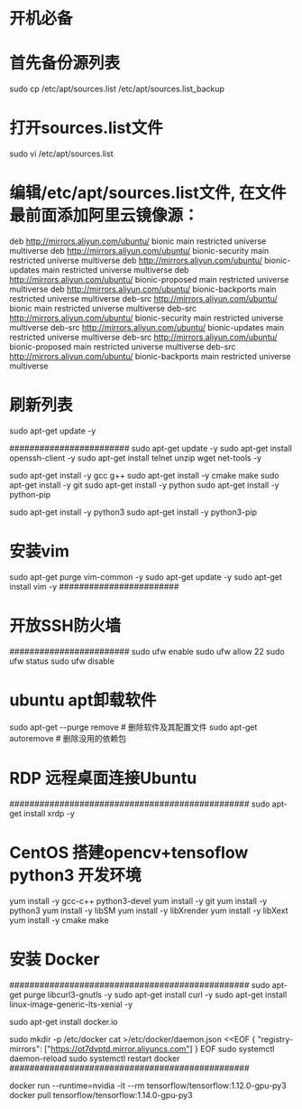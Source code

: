 # 开机必备

# 首先备份源列表
sudo cp /etc/apt/sources.list /etc/apt/sources.list_backup

# 打开sources.list文件
sudo vi /etc/apt/sources.list
# 编辑/etc/apt/sources.list文件, 在文件最前面添加阿里云镜像源：
deb http://mirrors.aliyun.com/ubuntu/ bionic main restricted universe multiverse
deb http://mirrors.aliyun.com/ubuntu/ bionic-security main restricted universe multiverse
deb http://mirrors.aliyun.com/ubuntu/ bionic-updates main restricted universe multiverse
deb http://mirrors.aliyun.com/ubuntu/ bionic-proposed main restricted universe multiverse
deb http://mirrors.aliyun.com/ubuntu/ bionic-backports main restricted universe multiverse
deb-src http://mirrors.aliyun.com/ubuntu/ bionic main restricted universe multiverse
deb-src http://mirrors.aliyun.com/ubuntu/ bionic-security main restricted universe multiverse
deb-src http://mirrors.aliyun.com/ubuntu/ bionic-updates main restricted universe multiverse
deb-src http://mirrors.aliyun.com/ubuntu/ bionic-proposed main restricted universe multiverse
deb-src http://mirrors.aliyun.com/ubuntu/ bionic-backports main restricted universe multiverse
# 刷新列表
sudo apt-get update -y


########################
sudo apt-get update -y
sudo apt-get install openssh-client -y
sudo apt-get install telnet unzip wget net-tools -y

sudo apt-get install -y gcc g++
sudo apt-get install -y cmake make
sudo apt-get install -y git
sudo apt-get install -y python
sudo apt-get install -y python-pip

sudo apt-get install -y python3
sudo apt-get install -y python3-pip

# 安装vim
sudo apt-get purge vim-common -y
sudo apt-get update -y
sudo apt-get install vim -y
########################


# 开放SSH防火墙
########################
sudo ufw enable
sudo ufw allow 22
sudo ufw status
sudo ufw disable

# ubuntu apt卸载软件
sudo apt-get --purge remove <package>				# 删除软件及其配置文件
sudo apt-get autoremove <package>					# 删除没用的依赖包


# RDP 远程桌面连接Ubuntu
################################################
sudo apt-get install xrdp -y

# CentOS 搭建opencv+tensoflow python3 开发环境
yum install -y  gcc-c++ python3-devel
yum install -y  git
yum install -y  python3
yum install -y  libSM
yum install -y  libXrender
yum install -y  libXext
yum install -y  cmake make


# 安装 Docker
################################################
sudo apt-get purge  libcurl3-gnutls -y
sudo apt-get install curl -y
sudo apt-get install linux-image-generic-lts-xenial -y

sudo apt-get install docker.io

sudo mkdir -p /etc/docker
cat >/etc/docker/daemon.json <<EOF
{
  "registry-mirrors": ["https://ot7dvptd.mirror.aliyuncs.com"]
}
EOF
sudo systemctl daemon-reload
sudo systemctl restart docker
################################################

docker run --runtime=nvidia -it --rm tensorflow/tensorflow:1.12.0-gpu-py3
docker pull tensorflow/tensorflow:1.14.0-gpu-py3